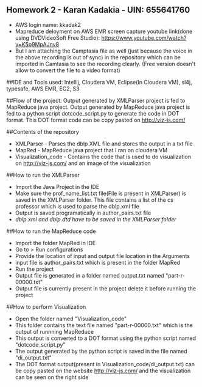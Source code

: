 ## Homework 2 - Karan Kadakia - UIN: 655641760
- AWS login name: kkadak2
- Mapreduce deloyment on AWS EMR  screen capture youtube link(done using DVDVideoSoft Free Studio): https://www.youtube.com/watch?v=K5p9MpAJnv8 
- But I am attaching the Camptasia file as well (just because the voice in the above recording is out of sync) in the repository which can be imported in Camtasia to see the recording clearly. (Free version doesn't allow to convert the file to a video format)

##IDE and Tools used:
Intellij, Cloudera VM, Eclipse(In Cloudera VM), sl4j, typesafe, AWS EMR, EC2, S3 


##Flow of the project:
Output generated by XMLParser project is fed to MapReduce java project. Output generated by MapReduce java project is fed to a python script dotcode_script.py to generate the code in DOT format. This DOT format code can be copy pasted on http://viz-js.com/


##Contents of the repository
- XMLParser - Parses the dblp XML file and stores the output in a txt file
- MapRed - MapReduce java project that I ran on cloudera VM
- Visualization_code - Contains the code that is used to do visualization on http://viz-js.com/ and an image of the visualization


##How to run the XMLParser
- Import the Java Project in the IDE
- Make sure the prof_name_list.txt file(File is present in XMLParser) is saved in the XMLParser folder. This file contains a list of the cs professor which is used to parse the dblp.xml file
- Output is saved programatically in author_pairs.txt file
- *dblp.xml and dblp.dtd have to be saved in the XMLParser folder*


##How to run the MapReduce code
- Import the folder MapRed in IDE
- Go to > Run configurations
- Provide the location of input and output file location in the Arguments
- input file is author_pairs.txt which is present in the folder MapRed
- Run the project
- Output file is generated in a folder named output.txt named "part-r-00000.txt"
- Output file is currently present in the project delete it before running the project

##How to perform Visualization
- Open the folder named "Visualization_code"
- This folder contains the text file named "part-r-00000.txt" which is the output of runnning MapReduce
- This output is converted to a DOT format using the python script named "dotcode_script.py"
- The output generated by the python script is saved in the file named "di_output.txt"
- The DOT format output(present in Visualization_code/di_output.txt) can be copy pasted on the website http://viz-js.com/ and the visualization can be seen on the right side